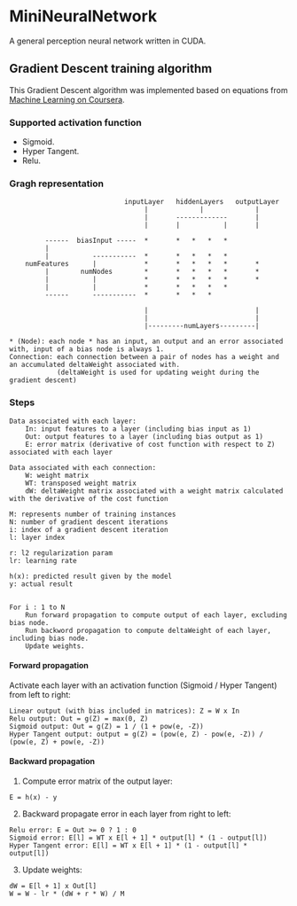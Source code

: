 
# MiniNeuralNetwork

A general perception neural network written in CUDA.

## Gradient Descent training algorithm

This Gradient Descent algorithm was implemented based on equations from [Machine Learning on Coursera](https://www.coursera.org/learn/machine-learning).

### Supported activation function

* Sigmoid.
* Hyper Tangent.
* Relu.

### Gragh representation

                                 inputLayer   hiddenLayers   outputLayer
                                      |             |             |
                                      |       -------------       |
                                      |       |           |       |

             ------  biasInput -----  *       *   *   *   *
             |
             |           -----------  *       *   *   *   *
        numFeatures      |            *       *   *   *   *       *
             |        numNodes        *       *   *   *   *       *
             |           |            *       *   *   *   *       *
             |           |            *       *   *   *   *
             ------      -----------  *       *   *   *

                                      |                           |
                                      |                           |
                                      |---------numLayers---------|

    * (Node): each node * has an input, an output and an error associated with, input of a bias node is always 1.
    Connection: each connection between a pair of nodes has a weight and an accumulated deltaWeight associated with.
                (deltaWeight is used for updating weight during the gradient descent)

### Steps
    Data associated with each layer:
        In: input features to a layer (including bias input as 1)
        Out: output features to a layer (including bias output as 1)
        E: error matrix (derivative of cost function with respect to Z) associated with each layer

    Data associated with each connection:
        W: weight matrix
        WT: transposed weight matrix
        dW: deltaWeight matrix associated with a weight matrix calculated with the derivative of the cost function

    M: represents number of training instances
    N: number of gradient descent iterations
    i: index of a gradient descent iteration
    l: layer index

    r: l2 regularization param
    lr: learning rate

    h(x): predicted result given by the model
    y: actual result


    For i : 1 to N
        Run forward propagation to compute output of each layer, excluding bias node.
        Run backword propagation to compute deltaWeight of each layer, including bias node.
        Update weights.

#### Forward propagation
Activate each layer with an activation function (Sigmoid / Hyper Tangent) from left to right:

    Linear output (with bias included in matrices): Z = W x In
    Relu output: Out = g(Z) = max(0, Z)
    Sigmoid output: Out = g(Z) = 1 / (1 + pow(e, -Z))
    Hyper Tangent output: output = g(Z) = (pow(e, Z) - pow(e, -Z)) / (pow(e, Z) + pow(e, -Z))

#### Backward propagation
  1. Compute error matrix of the output layer:

    E = h(x) - y

  2. Backward propagate error in each layer from right to left:

    Relu error: E = Out >= 0 ? 1 : 0
    Sigmoid error: E[l] = WT x E[l + 1] * output[l] * (1 - output[l])
    Hyper Tangent error: E[l] = WT x E[l + 1] * (1 - output[l] * output[l])

  3. Update weights:

    dW = E[l + 1] x Out[l]
    W = W - lr * (dW + r * W) / M

